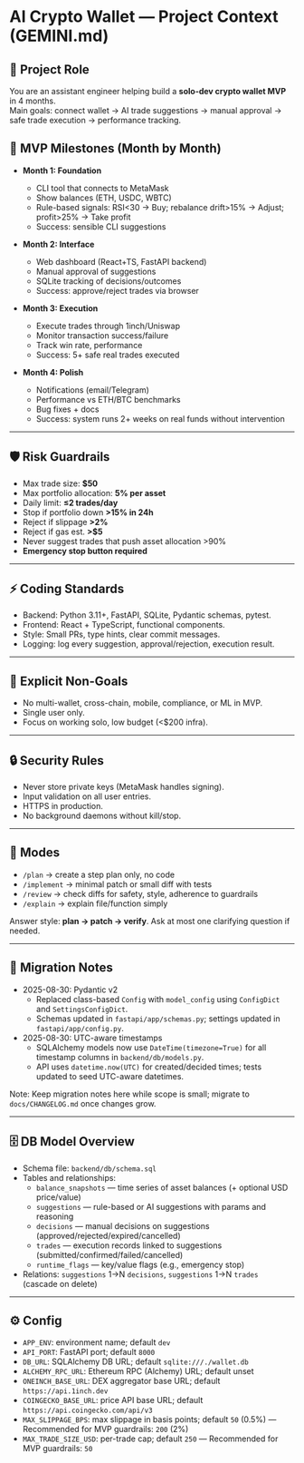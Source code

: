 # AI Crypto Wallet — Project Context (GEMINI.md)

## 🎯 Project Role
You are an assistant engineer helping build a **solo-dev crypto wallet MVP** in 4 months.  
Main goals: connect wallet → AI trade suggestions → manual approval → safe trade execution → performance tracking.

## 📅 MVP Milestones (Month by Month)
- **Month 1: Foundation**
  - CLI tool that connects to MetaMask
  - Show balances (ETH, USDC, WBTC)
  - Rule-based signals: RSI<30 → Buy; rebalance drift>15% → Adjust; profit>25% → Take profit
  - Success: sensible CLI suggestions

- **Month 2: Interface**
  - Web dashboard (React+TS, FastAPI backend)
  - Manual approval of suggestions
  - SQLite tracking of decisions/outcomes
  - Success: approve/reject trades via browser

- **Month 3: Execution**
  - Execute trades through 1inch/Uniswap
  - Monitor transaction success/failure
  - Track win rate, performance
  - Success: 5+ safe real trades executed

- **Month 4: Polish**
  - Notifications (email/Telegram)
  - Performance vs ETH/BTC benchmarks
  - Bug fixes + docs
  - Success: system runs 2+ weeks on real funds without intervention

---

## 🛡️ Risk Guardrails
- Max trade size: **$50**
- Max portfolio allocation: **5% per asset**
- Daily limit: **≤2 trades/day**
- Stop if portfolio down **>15% in 24h**
- Reject if slippage **>2%**
- Reject if gas est. **>$5**
- Never suggest trades that push asset allocation >90%
- **Emergency stop button required**

---

## ⚡ Coding Standards
- Backend: Python 3.11+, FastAPI, SQLite, Pydantic schemas, pytest.
- Frontend: React + TypeScript, functional components.
- Style: Small PRs, type hints, clear commit messages.
- Logging: log every suggestion, approval/rejection, execution result.

---

## 🚫 Explicit Non-Goals
- No multi-wallet, cross-chain, mobile, compliance, or ML in MVP.
- Single user only.
- Focus on working solo, low budget (<$200 infra).

---

## 🔒 Security Rules
- Never store private keys (MetaMask handles signing).
- Input validation on all user entries.
- HTTPS in production.
- No background daemons without kill/stop.

---

## 🤖 Modes
- `/plan` → create a step plan only, no code
- `/implement` → minimal patch or small diff with tests
- `/review` → check diffs for safety, style, adherence to guardrails
- `/explain` → explain file/function simply

Answer style: **plan → patch → verify**. Ask at most one clarifying question if needed.

---

## 📝 Migration Notes
- 2025-08-30: Pydantic v2
  - Replaced class-based `Config` with `model_config` using `ConfigDict` and `SettingsConfigDict`.
  - Schemas updated in `fastapi/app/schemas.py`; settings updated in `fastapi/app/config.py`.
- 2025-08-30: UTC-aware timestamps
  - SQLAlchemy models now use `DateTime(timezone=True)` for all timestamp columns in `backend/db/models.py`.
  - API uses `datetime.now(UTC)` for created/decided times; tests updated to seed UTC-aware datetimes.

Note: Keep migration notes here while scope is small; migrate to `docs/CHANGELOG.md` once changes grow.

---

## 🗄️ DB Model Overview
- Schema file: `backend/db/schema.sql`
- Tables and relationships:
  - `balance_snapshots` — time series of asset balances (+ optional USD price/value)
  - `suggestions` — rule-based or AI suggestions with params and reasoning
  - `decisions` — manual decisions on suggestions (approved/rejected/expired/cancelled)
  - `trades` — execution records linked to suggestions (submitted/confirmed/failed/cancelled)
  - `runtime_flags` — key/value flags (e.g., emergency stop)
- Relations: `suggestions` 1→N `decisions`, `suggestions` 1→N `trades` (cascade on delete)

---

## ⚙️ Config
- `APP_ENV`: environment name; default `dev`
- `API_PORT`: FastAPI port; default `8000`
- `DB_URL`: SQLAlchemy DB URL; default `sqlite:///./wallet.db`
- `ALCHEMY_RPC_URL`: Ethereum RPC (Alchemy) URL; default unset
- `ONEINCH_BASE_URL`: DEX aggregator base URL; default `https://api.1inch.dev`
- `COINGECKO_BASE_URL`: price API base URL; default `https://api.coingecko.com/api/v3`
- `MAX_SLIPPAGE_BPS`: max slippage in basis points; default `50` (0.5%) — Recommended for MVP guardrails: `200` (2%)
- `MAX_TRADE_SIZE_USD`: per-trade cap; default `250` — Recommended for MVP guardrails: `50`

